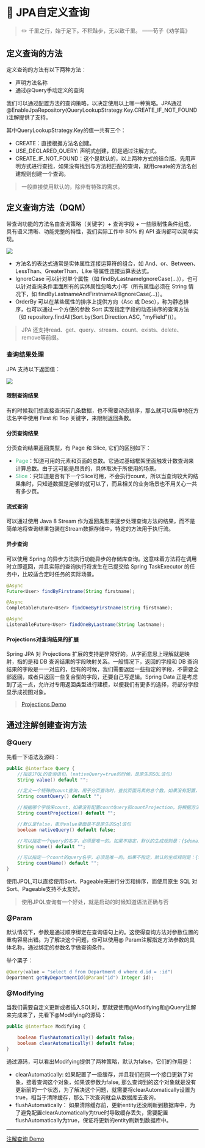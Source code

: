 # :sunrise: JPA自定义查询

> :pencil2: 千里之行，始于足下。不积跬步，无以致千里。 ——荀子《劝学篇》

## 定义查询的方法

定义查询的方法有以下两种方法：

- 声明方法名称
- 通过@Query手动定义的查询

我们可以通过配置方法的查询策略，以决定使用以上哪一种策略。JPA通过@EnableJpaRepository(QueryLookupStrategy.Key.CREATE_IF_NOT_FOUND)注解提供了支持。

其中QueryLookupStrategy.Key的值一共有三个：

- CREATE：直接根据方法名创建。
- USE_DECLARED_QUERY: 声明式创建，即是通过注解方式。
- CREATE_IF_NOT_FOUND：这个是默认的，以上两种方式的结合版。先用声明方式进行查找，如果没有找到与方法相匹配的查询，就用create的方法名创建规则创建一个查询。

> 一般直接使用默认的，除非有特殊的需求。

## 定义查询方法（DQM）

带查询功能的方法名由查询策略（关键字）+ 查询字段 + 一些限制性条件组成，具有语义清晰、功能完整的特性，我们实际工作中 80% 的 API 查询都可以简单实现。

![](../../img/spring/DQM.jpg)

- 方法名的表达式通常是实体属性连接运算符的组合，如 And、or、Between、LessThan、GreaterThan、Like 等属性连接运算表达式。
- IgnoreCase 可以针对单个属性（如 findByLastnameIgnoreCase(…)），也可以针对查询条件里面所有的实体属性忽略大小写（所有属性必须在 String 情况下，如 findByLastnameAndFirstnameAllIgnoreCase(…)）。
- OrderBy 可以在某些属性的排序上提供方向（Asc 或 Desc），称为静态排序，也可以通过一个方便的参数 Sort 实现指定字段的动态排序的查询方法（如 repository.findAll(Sort.by(Sort.Direction.ASC, "myField"))）。

> JPA 还支持read、get、query、stream、count、exists、delete、remove等前缀。

### 查询结果处理

JPA 支持以下返回值：

![](../../img/spring/jpa-return.jpg)

#### 限制查询结果

有的时候我们想直接查询前几条数据，也不需要动态排序，那么就可以简单地在方法名字中使用 First 和 Top 关键字，来限制返回条数。

#### 分页查询结果

分页查询结果返回类型，有 Page 和 Slice, 它们的区别如下：

- <font color=#42b983>Page</font>：知道可用的元素和页面的总数。它通过基础框架里面触发计数查询来计算总数。由于这可能是昂贵的，具体取决于所使用的场景。
- <font color=#42b983>Slice</font>：只知道是否有下一个Slice可用，不会执行count，所以当查询较大的结果集时，只知道数据是足够的就可以了，而且相关的业务场景也不用关心一共有多少页。

#### 流式查询

可以通过使用 Java 8 Stream<T> 作为返回类型来逐步处理查询方法的结果，而不是简单地将查询结果包装在Stream数据存储中，特定的方法用于执行流。

#### 异步查询

可以使用 Spring 的异步方法执行功能异步的存储库查询。这意味着方法将在调用时立即返回，并且实际的查询执行将发生在已提交给 Spring TaskExecutor 的任务中，比较适合定时任务的实际场景。

```java
@Async
Future<User> findByFirstname(String firstname);

@Async
CompletableFuture<User> findOneByFirstname(String firstname);

@Async
ListenableFuture<User> findOneByLastname(String lastname);
```

#### Projections对查询结果的扩展

Spring JPA 对 Projections 扩展的支持是非常好的。从字面意思上理解就是映射，指的是和 DB 查询结果的字段映射关系。一般情况下，返回的字段和 DB 查询结果的字段是一一对应的，但有的时候，我们需要返回一些指定的字段，不需要全部返回，或者只返回一些复合型的字段，还要自己写逻辑。Spring Data 正是考虑到了这一点，允许对专用返回类型进行建模，以便我们有更多的选择，将部分字段显示成视图对象。

> [Projections Demo](https://github.com/LvanLiu/spring-boot-demo/blob/master/jpa-demo/src/test/java/com/lvan/jpademo/repository/ProjectionsTest.java)

## 通过注解创建查询方法

### @Query

先看一下语法及源码：

```java
public @interface Query {
	//指定JPQL的查询语句。(nativeQuery=true的时候，是原生的SQL语句)
	String value() default "";

    //定义一个特殊的count查询，用于分页查询时，查找页面元素的总个数。如果没有配置，将根据方法名派生一个count查询。
	String countQuery() default "";

	//根据哪个字段来count，如果没有配置countQuery和countProjection，将根据方法名派生count查询
	String countProjection() default "";

	//默认是false，表示value里面是不是原生的Sql语句
	boolean nativeQuery() default false;

	//可以指定一个query的名字，必须是唯一的。如果不指定，默认的生成规则是：{$domainClass}.${queryMethodName}
	String name() default "";

    //可以指定一个count的query名字，必须是唯一的。如果不指定，默认的生成规则是：{$domainClass}.${queryMethodName}
	String countName() default "";
}
```

使用JPQL,可以直接使用Sort、Pageable来进行分页和排序，而使用原生 SQL 对 Sort、Pageable支持不太友好。

> 使用JPQL查询有一个好处，就是启动的时候知道语法正确与否

### @Param

默认情况下，参数是通过顺序绑定在查询语句上的。这使得查询方法对参数位置的重构容易出错。为了解决这个问题，你可以使用@ Param注解指定方法参数的具体名称，通过绑定的参数名字做查询条件。

举个栗子：

```java
@Query(value = "select d from Department d where d.id = :id")
Department getByDepartmentId(@Param("id") Integer id);
```

### @Modifying

当我们需要自定义更新或者插入SQL时，那就要使用@Modifying和@Query注解来完成来了，先看下@Modifying的源码：

```java
public @interface Modifying {

	boolean flushAutomatically() default false;
	boolean clearAutomatically() default false;
}
```

通过源码，可以看出Modifying提供了两种策略，默认为false，它们的作用是：

- clearAutomatically: 如果配置了一级缓存，并且我们在同一个接口更新了对象，接着查询这个对象，如果该参数为false, 那么查询到的这个对象就是没有更新前的一个状态，为了解决这个问题，就需要将clearAutomatically设置为true，相当于清除缓存，那么下次查询就会从数据库去查询。
- flushAutomatically： 如果清除缓存前，更新entity还没刷新到数据库中，为了避免配置clearAutomatically为true时导致缓存丢失，需要配置flushAutomatically为true，保证将更新的entity刷新到数据库中。

----

[注解查询 Demo](https://github.com/LvanLiu/spring-boot-demo/blob/master/jpa-demo/src/test/java/com/lvan/jpademo/repository/QueryTest.java)